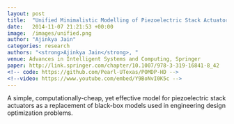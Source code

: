 ```yaml
---
layout: post
title:  "Unified Minimalistic Modelling of Piezoelectric Stack Actuators for Engineering Applications"
date:   2014-11-07 21:21:53 +00:00
image:  /images/unified.png
author: "Ajinkya Jain"
categories: research
authors: "<strong>Ajinkya Jain</strong>, "
venue: Advances in Intelligent Systems and Computing, Springer
paper: http://link.springer.com/chapter/10.1007/978-3-319-16841-8_42
<!-- code: https://github.com/Pearl-UTexas/POMDP-HD -->
<!--video: https://www.youtube.com/embed/Y9BoNvI0K5c -->
---
```

A simple, computationally-cheap, yet effective model for piezoelectric stack actuators as a replacement of black-box models used in engineering design optimization problems.